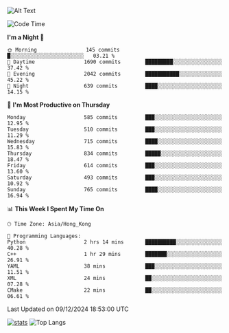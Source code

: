 ![Alt Text](https://media.tenor.com/3Gehha8RO-sAAAAC/goose-dance.gif)

<!--START_SECTION:waka-->
![Code Time](http://img.shields.io/badge/Code%20Time-360%20hrs%2037%20mins-blue)

**I'm a Night 🦉** 

```text
🌞 Morning                145 commits         █░░░░░░░░░░░░░░░░░░░░░░░░   03.21 % 
🌆 Daytime                1690 commits        █████████░░░░░░░░░░░░░░░░   37.42 % 
🌃 Evening                2042 commits        ███████████░░░░░░░░░░░░░░   45.22 % 
🌙 Night                  639 commits         ████░░░░░░░░░░░░░░░░░░░░░   14.15 % 
```
📅 **I'm Most Productive on Thursday** 

```text
Monday                   585 commits         ███░░░░░░░░░░░░░░░░░░░░░░   12.95 % 
Tuesday                  510 commits         ███░░░░░░░░░░░░░░░░░░░░░░   11.29 % 
Wednesday                715 commits         ████░░░░░░░░░░░░░░░░░░░░░   15.83 % 
Thursday                 834 commits         █████░░░░░░░░░░░░░░░░░░░░   18.47 % 
Friday                   614 commits         ███░░░░░░░░░░░░░░░░░░░░░░   13.60 % 
Saturday                 493 commits         ███░░░░░░░░░░░░░░░░░░░░░░   10.92 % 
Sunday                   765 commits         ████░░░░░░░░░░░░░░░░░░░░░   16.94 % 
```


📊 **This Week I Spent My Time On** 

```text
🕑︎ Time Zone: Asia/Hong_Kong

💬 Programming Languages: 
Python                   2 hrs 14 mins       ██████████░░░░░░░░░░░░░░░   40.28 % 
C++                      1 hr 29 mins        ███████░░░░░░░░░░░░░░░░░░   26.91 % 
YAML                     38 mins             ███░░░░░░░░░░░░░░░░░░░░░░   11.51 % 
XML                      24 mins             ██░░░░░░░░░░░░░░░░░░░░░░░   07.28 % 
CMake                    22 mins             ██░░░░░░░░░░░░░░░░░░░░░░░   06.61 % 
```


 Last Updated on 09/12/2024 18:53:00 UTC
<!--END_SECTION:waka-->
[![stats](https://github-readme-stats-rose-phi.vercel.app/api?username=jxncted&count_private=true)](https://github.com/jxncted/github-readme-stats)
![Top Langs](https://github-readme-stats-rose-phi.vercel.app/api/top-langs/?username=jxncted\&layout=compact&hide=c,assembly,jupyter%20notebook)
